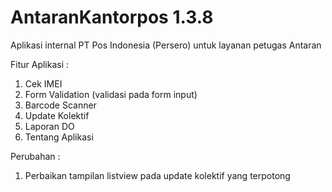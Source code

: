 # AntaranKantorpos 1.3.8

Aplikasi internal PT Pos Indonesia (Persero) untuk layanan petugas Antaran  

Fitur Aplikasi :  
1. Cek IMEI  
2. Form Validation (validasi pada form input)  
3. Barcode Scanner  
4. Update Kolektif  
5. Laporan DO  
6. Tentang Aplikasi

Perubahan :  
1. Perbaikan tampilan listview pada update kolektif yang terpotong